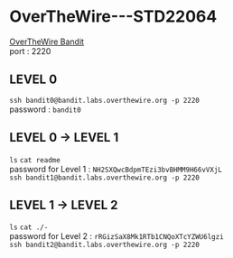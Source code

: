 # OverTheWire---STD22064
[OverTheWire Bandit](https://overthewire.org/wargames/bandit/)  
port : 2220  

## LEVEL 0  
`ssh bandit0@bandit.labs.overthewire.org -p 2220`  
password : `bandit0`  

## LEVEL 0 -> LEVEL 1  
`ls`
`cat readme`  
password for Level 1 : `NH2SXQwcBdpmTEzi3bvBHMM9H66vVXjL`  
`ssh bandit1@bandit.labs.overthewire.org -p 2220`

## LEVEL 1 -> LEVEL 2
`ls`
`cat ./-`  
password for Level 2 : `rRGizSaX8Mk1RTb1CNQoXTcYZWU6lgzi`  
`ssh bandit2@bandit.labs.overthewire.org -p 2220`  
